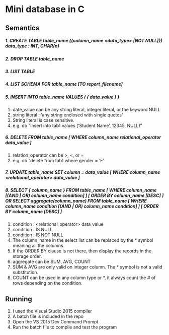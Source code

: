 # Mini database in C
## Semantics
##### 1. CREATE TABLE table_name ({column_name <data_type> [NOT NULL]}) data_type : INT, CHAR(n)

##### 2. DROP TABLE table_name

##### 3. LIST TABLE

##### 4. LIST SCHEMA FOR table_name [TO report_filename]

##### 5. INSERT INTO table_name VALUES (  { data_value }  )
  1. date_value can be any string literal, integer literal, or the keyword NULL
  2. string literal : ‘any string enclosed with single quotes’
  3. String literal is case sensitive.
  4. e.g. db “insert into tab1 values (‘Student Name’, 12345, NULL)”

##### 6. DELETE FROM table_name [ WHERE column_name relational_operator data_value ]
  1. relation_operator can be >, <, or =
  2. e.g. db “delete from tab1 where gender = ‘F’

##### 7. UPDATE table_name SET column = data_value [ WHERE column_name <relational_operator> data_value ]

##### 8. SELECT { column_name } FROM table_name [ WHERE column_name <condition> [(AND | OR) column_name condition] ] [ ORDER BY column_name [DESC] ] OR SELECT aggregate(column_name) FROM table_name [ WHERE column_name condition [(AND | OR) column_name condition] ] [ ORDER BY column_name [DESC] ]
  1. condition : <relational_operator> data_value 
  2. condition : IS NULL
  3. condition : IS NOT NULL
  4. The column_name in the select list can be replaced by the * symbol meaning all the columns.
  5. If the ORDER BY clause is not there, then display the records in the storage order.
  6. aggregate can be SUM, AVG, COUNT
  7. SUM & AVG are only valid on integer column.  The * symbol is not a valid substitution.
  8. COUNT can be used in any column type or *, it always count the # of rows depending on the condition.
	
## Running
1. I used the Visual Studio 2015 compiler
2. A batch file is included in the repo
3. Open the VS 2015 Dev Command Prompt 
4. Run the batch file to compile and test the program
